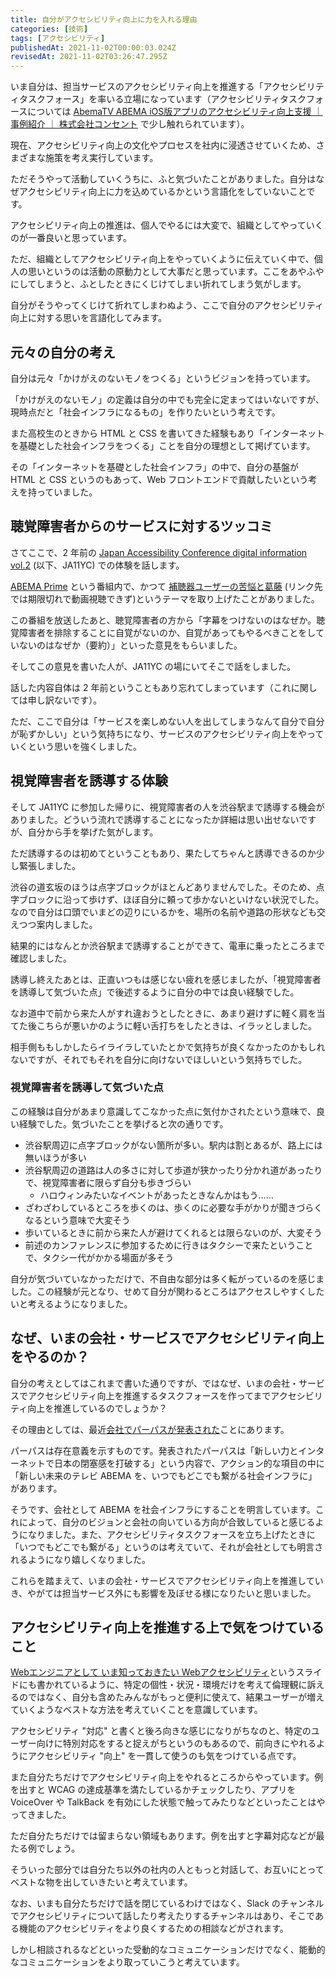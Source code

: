 ```yaml
---
title: 自分がアクセシビリティ向上に力を入れる理由
categories: [技術]
tags: [アクセシビリティ]
publishedAt: 2021-11-02T00:00:03.024Z
revisedAt: 2021-11-02T03:26:47.295Z
---
```


いま自分は、担当サービスのアクセシビリティ向上を推進する「アクセシビリティタスクフォース」を率いる立場になっています（アクセシビリティタスクフォースについては [AbemaTV ABEMA iOS版アプリのアクセシビリティ向上支援 ｜ 事例紹介 ｜ 株式会社コンセント](https://www.concentinc.jp/works/abematv_202101/) で少し触れられています）。

現在、アクセシビリティ向上の文化やプロセスを社内に浸透させていくため、さまざまな施策を考え実行しています。

ただそうやって活動していくうちに、ふと気づいたことがありました。自分はなぜアクセシビリティ向上に力を込めているかという言語化をしていないことです。

アクセシビリティ向上の推進は、個人でやるには大変で、組織としてやっていくのが一番良いと思っています。

ただ、組織としてアクセシビリティ向上をやっていくように伝えていく中で、個人の思いというのは活動の原動力として大事だと思っています。ここをあやふやにしてしまうと、ふとしたときにくじけてしまい折れてしまう気がします。

自分がそうやってくじけて折れてしまわぬよう、ここで自分のアクセシビリティ向上に対する思いを言語化してみます。

## 元々の自分の考え

自分は元々「かけがえのないモノをつくる」というビジョンを持っています。

「かけがえのないモノ」の定義は自分の中でも完全に定まってはいないですが、現時点だと「社会インフラになるもの」を作りたいという考えです。

また高校生のときから HTML と CSS を書いてきた経験もあり「インターネットを基礎とした社会インフラをつくる」ことを自分の理想として掲げています。

その「インターネットを基礎とした社会インフラ」の中で、自分の基盤が HTML と CSS というのもあって、Web フロントエンドで貢献したいという考えを持っていました。

## 聴覚障害者からのサービスに対するツッコミ

さてここで、2 年前の [Japan Accessibility Conference digital information vol.2](https://japan-a11y-conf.com/vol2/) (以下、JA11YC) での体験を話します。

[ABEMA Prime](https://abema.tv/video/title/89-66) という番組内で、かつて [補聴器ユーザーの苦悩と葛藤](https://abema.tv/channels/abema-news/slots/CTEDYRdBBoo76w) (リンク先では期限切れで動画視聴できず)というテーマを取り上げたことがありました。

この番組を放送したあと、聴覚障害者の方から「字幕をつけないのはなぜか。聴覚障害者を排除することに自覚がないのか、自覚があってもやるべきことをしていないのはなぜか（要約）」といった意見をもらいました。

そしてこの意見を書いた人が、JA11YC の場にいてそこで話をしました。

話した内容自体は 2 年前ということもあり忘れてしまっています（これに関しては申し訳ないです）。

ただ、ここで自分は「サービスを楽しめない人を出してしまうなんて自分で自分が恥ずかしい」という気持ちになり、サービスのアクセシビリティ向上をやっていくという思いを強くしました。

## 視覚障害者を誘導する体験

そして JA11YC に参加した帰りに、視覚障害者の人を渋谷駅まで誘導する機会がありました。どういう流れで誘導することになったか詳細は思い出せないですが、自分から手を挙げた気がします。

ただ誘導するのは初めてということもあり、果たしてちゃんと誘導できるのか少し緊張しました。

渋谷の道玄坂のほうは点字ブロックがほとんどありませんでした。そのため、点字ブロックに沿って歩けず、ほぼ自分に頼って歩かないといけない状況でした。なので自分は口頭でいまどの辺りにいるかを、場所の名前や道路の形状なども交えつつ案内しました。

結果的にはなんとか渋谷駅まで誘導することができて、電車に乗ったところまで確認しました。

誘導し終えたあとは、正直いつもは感じない疲れを感じましたが、「視覚障害者を誘導して気づいた点」で後述するように自分の中では良い経験でした。

なお道中で前から来た人がすれ違おうとしたときに、あまり避けずに軽く肩を当てた後こちらが悪いかのように軽い舌打ちをしたときは、イラッとしました。

相手側ももしかしたらイライラしていたとかで気持ちが良くなかったのかもしれないですが、それでもそれを自分に向けないでほしいという気持ちでした。

### 視覚障害者を誘導して気づいた点

この経験は自分があまり意識してこなかった点に気付かされたという意味で、良い経験でした。気づいたことを挙げると次の通りです。

- 渋谷駅周辺に点字ブロックがない箇所が多い。駅内は割とあるが、路上には無いほうが多い
- 渋谷駅周辺の道路は人の多さに対して歩道が狭かったり分かれ道があったりで、視覚障害者に限らず自分も歩きづらい
	- ハロウィンみたいなイベントがあったときなんかはもう……
- ざわざわしているところを歩くのは、歩くのに必要な手がかりが聞きづらくなるという意味で大変そう
- 歩いているときに前から来た人が避けてくれるとは限らないのが、大変そう
- 前述のカンファレンスに参加するために行きはタクシーで来たということで、タクシー代がかかる場面が多そう

自分が気づいていなかっただけで、不自由な部分は多く転がっているのを感じました。この経験が元となり、せめて自分が関わるところはアクセスしやすくしたいと考えるようになりました。

## なぜ、いまの会社・サービスでアクセシビリティ向上をやるのか？

自分の考えとしてはこれまで書いた通りですが、ではなぜ、いまの会社・サービスでアクセシビリティ向上を推進するタスクフォースを作ってまでアクセシビリティ向上を推進しているのでしょうか？

その理由としては、最近[会社でパーパスが発表された](https://www.cyberagent.co.jp/corporate/purpose/)ことにあります。

パーパスは存在意義を示すものです。発表されたパーパスは「新しい力とインターネットで日本の閉塞感を打破する」という内容で、アクション的な項目の中に「新しい未来のテレビ ABEMA を、いつでもどこでも繋がる社会インフラに」があります。

そうです、会社として ABEMA を社会インフラにすることを明言しています。これによって、自分のビジョンと会社の向いている方向が合致していると感じるようになりました。また、アクセシビリティタスクフォースを立ち上げたときに「いつでもどこでも繋がる」というのは考えていて、それが会社としても明言されるようになり嬉しくなりました。

これらを踏まえて、いまの会社・サービスでアクセシビリティ向上を推進していき、やがては担当サービス外にも影響を及ぼせる様になりたいと思いました。

## アクセシビリティ向上を推進する上で気をつけていること

[Webエンジニアとして いま知っておきたい Webアクセシビリティ](https://speakerdeck.com/ymrl/webenziniatosite-imazhi-tuteokitai-webakusesibiritei?slide=11)というスライドにも書かれているように、特定の個性・状況・環境だけを考えて倫理観に訴えるのではなく、自分も含めたみんながもっと便利に使えて、結果ユーザーが増えていくようなベストな方法を考えていくことを意識しています。

アクセシビリティ "対応" と書くと後ろ向きな感じになりがちなのと、特定のユーザー向けに特別対応をすると捉えがちというのもあるので、前向きにやれるようにアクセシビリティ "向上" を一貫して使うのも気をつけている点です。

また自分たちだけでアクセシビリティ向上をやれるところからやっています。例を出すと WCAG の達成基準を満たしているかチェックしたり、アプリを VoiceOver や TalkBack を有効にした状態で触ってみたりなどといったことはやってきました。

ただ自分たちだけでは留まらない領域もあります。例を出すと字幕対応などが最たる例でしょう。

そういった部分では自分たち以外の社内の人ともっと対話して、お互いにとってベストな物を出していきたいと考えています。

なお、いまも自分たちだけで話を閉じているわけではなく、Slack のチャンネルでアクセシビリティについて話したり考えたりするチャンネルはあり、そこである機能のアクセシビリティをより良くするための相談などがされます。

しかし相談されるなどといった受動的なコミュニケーションだけでなく、能動的なコミュニケーションをより取っていこうと考えています。
